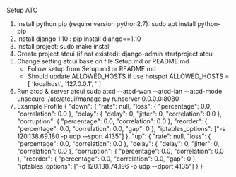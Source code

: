 Setup ATC 
1. Install python pip (require version python2.7): sudo apt install python-pip
2. Install django 1.10 : pip install django==1.10
3. Install project: sudo make install
4. Create project atcui (if not existed): django-admin startproject atcui
5. Change setting atcui base on file Setup.md or README.md
	+ Follow setup from Setup.md or README.md
	+ Should update ALLOWED_HOSTS if use hotspot
		ALLOWED_HOSTS = [
		  'localhost',
		  '127.0.0.1',
		  '<hotspot ip>']
6. Run atcd & server atcui
sudo atcd --atcd-wan <wan-profile-name> --atcd-lan <lan-profile-name> --atcd-mode unsecure
./atc/atcui/manage.py runserver 0.0.0.0:8080
7. Example Profile
{
  "down": {
        "rate": null,
        "loss": {
            "percentage": 0.0,
            "correlation": 0.0
        },
        "delay": {
            "delay": 0,
            "jitter": 0,
            "correlation": 0.0
        },
        "corruption": {
            "percentage": 0.0,
            "correlation": 0.0
        },
        "reorder": {
            "percentage": 0.0,
            "correlation": 0.0,
            "gap": 0
        },
        "iptables_options": ["-s 120.138.69.180 -p udp --sport 4135"]
    },
    "up": {
        "rate": null,
        "loss": {
            "percentage": 0.0,
            "correlation": 0.0
        },
        "delay": {
            "delay": 0,
            "jitter": 0,
            "correlation": 0.0
        },
        "corruption": {
            "percentage": 0.0,
            "correlation": 0.0
        },
        "reorder": {
            "percentage": 0.0,
            "correlation": 0.0,
            "gap": 0
        },
        "iptables_options": ["-d 120.138.74.196 -p udp --dport 4135"]
    }
}